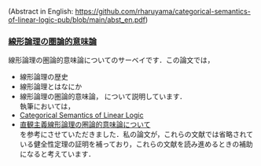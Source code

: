 (Abstract in English: https://github.com/rharuyama/categorical-semantics-of-linear-logic-pub/blob/main/abst_en.pdf)  
### [線形論理の圏論的意味論](https://github.com/rharuyama/categorical-semantics-of-linear-logic-pub/blob/main/categorical-semantics-of-linear-logic.pdf)
線形論理の圏論的意味論についてのサーベイです．この論文では，
* 線形論理の歴史
* 線形論理とはなにか
* 線形論理の圏論的意味論，
について説明しています．  
執筆においては，
* [Categorical Semantics of Linear Logic](https://citeseerx.ist.psu.edu/viewdoc/summary?doi=10.1.1.395.8676)
* [直観主義線形論理の圏論的意味論について](https://www.fos.kuis.kyoto-u.ac.jp/~yfukuda/file/cm_of_mell.pdf)  
を参考にさせていただきました．私の論文が，これらの文献では省略されている健全性定理の証明を補っており，これらの文献を読み進めるときの補助になると考えています．
